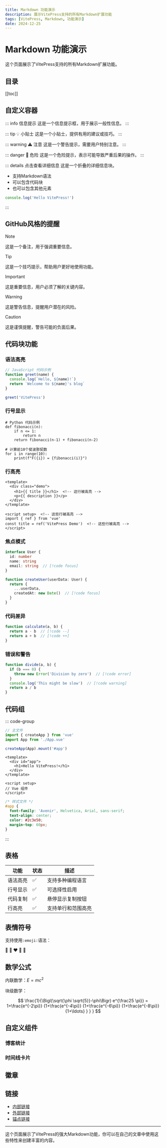 ```yaml
---
title: Markdown 功能演示
description: 展示VitePress支持的所有Markdown扩展功能
tags: [VitePress, Markdown, 功能演示]
date: 2024-12-25
---
```


# Markdown 功能演示

这个页面展示了VitePress支持的所有Markdown扩展功能。

## 目录

[[toc]]

## 自定义容器

::: info 信息提示
这是一个信息提示框，用于展示一般性信息。
:::

::: tip 💡 小贴士
这是一个小贴士，提供有用的建议或技巧。
:::

::: warning ⚠️ 注意
这是一个警告提示，需要用户特别注意。
:::

::: danger 🚨 危险
这是一个危险提示，表示可能导致严重后果的操作。
:::

::: details 点击查看详细信息
这是一个折叠的详细信息块。

- 支持Markdown语法
- 可以包含代码块
- 也可以包含其他元素

```javascript
console.log('Hello VitePress!')
```

:::

## GitHub风格的提醒

> [!NOTE]
> 这是一个备注，用于强调重要信息。

> [!TIP]
> 这是一个技巧提示，帮助用户更好地使用功能。

> [!IMPORTANT]
> 这是重要信息，用户必须了解的关键内容。

> [!WARNING]
> 这是警告信息，提醒用户潜在的风险。

> [!CAUTION]
> 这是谨慎提醒，警告可能的负面后果。

## 代码块功能

### 语法高亮

```javascript
// JavaScript 代码示例
function greet(name) {
  console.log(`Hello, ${name}!`)
  return `Welcome to ${name}'s blog`
}

greet('VitePress')
```

### 行号显示

```python:line-numbers
# Python 代码示例
def fibonacci(n):
    if n <= 1:
        return n
    return fibonacci(n-1) + fibonacci(n-2)

# 计算前10个斐波那契数
for i in range(10):
    print(f"F({i}) = {fibonacci(i)}")
```

### 行高亮

```vue{3,7-9}
<template>
  <div class="demo">
    <h1>{{ title }}</h1>  <!-- 这行被高亮 -->
    <p>{{ description }}</p>
  </div>
</template>

<script setup>  <!-- 这些行被高亮 -->
import { ref } from 'vue'
const title = ref('VitePress Demo')  <!-- 这些行被高亮 -->
</script>
```

### 焦点模式

```typescript
interface User {
  id: number
  name: string
  email: string  // [!code focus]
}

function createUser(userData: User) {
  return {
    ...userData,
    createdAt: new Date()  // [!code focus]
  }
}
```

### 代码差异

```javascript
function calculate(a, b) {
  return a - b  // [!code --]
  return a + b  // [!code ++]
}
```

### 错误和警告

```javascript
function divide(a, b) {
  if (b === 0) {
    throw new Error('Division by zero')  // [!code error]
  }
  console.log('This might be slow')  // [!code warning]
  return a / b
}
```

## 代码组

::: code-group

```javascript [index.js]
// 主文件
import { createApp } from 'vue'
import App from './App.vue'

createApp(App).mount('#app')
```

```vue [App.vue]
<template>
  <div id="app">
    <h1>Hello VitePress!</h1>
  </div>
</template>

<script setup>
// Vue 组件
</script>
```

```css [style.css]
/* 样式文件 */
#app {
  font-family: 'Avenir', Helvetica, Arial, sans-serif;
  text-align: center;
  color: #2c3e50;
  margin-top: 60px;
}
```

:::

## 表格

| 功能 | 状态 | 描述 |
|------|------|------|
| 语法高亮 | ✅ | 支持多种编程语言 |
| 行号显示 | ✅ | 可选择性启用 |
| 代码复制 | ✅ | 悬停显示复制按钮 |
| 行高亮 | ✅ | 支持单行和范围高亮 |

## 表情符号

支持使用`:emoji:`语法：

:tada: :100: :heart: :rocket: :star2:

## 数学公式

内联数学：$E = mc^2$

块级数学：

$$
\frac{1}{\Bigl(\sqrt{\phi \sqrt{5}}-\phi\Bigr) e^{\frac25 \pi}} = 1+\frac{e^{-2\pi}} {1+\frac{e^{-4\pi}} {1+\frac{e^{-6\pi}} {1+\frac{e^{-8\pi}} {1+\ldots} } } }
$$

## 自定义组件

### 博客统计

<BlogStats />

### 时间线卡片

<BlogTimelineCard
  date="2024-12-25"
  title="Markdown功能演示"
  description="创建了这个全面的Markdown功能演示页面"
  :tags="['VitePress', 'Markdown', '演示']"
/>

## 徽章

<Badge type="info" text="信息" />
<Badge type="tip" text="提示" />
<Badge type="warning" text="警告" />
<Badge type="danger" text="危险" />

## 链接

- [内部链接](/content/about)
- [外部链接](https://vitepress.dev)
- [锚点链接](#目录)

---

这个页面展示了VitePress的强大Markdown功能，你可以在自己的文章中使用这些特性来创建丰富的内容。
